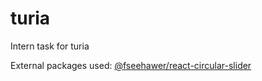 # turia
Intern task for turia

External packages used: [@fseehawer/react-circular-slider](https://www.npmjs.com/package/@fseehawer/react-circular-slider)
